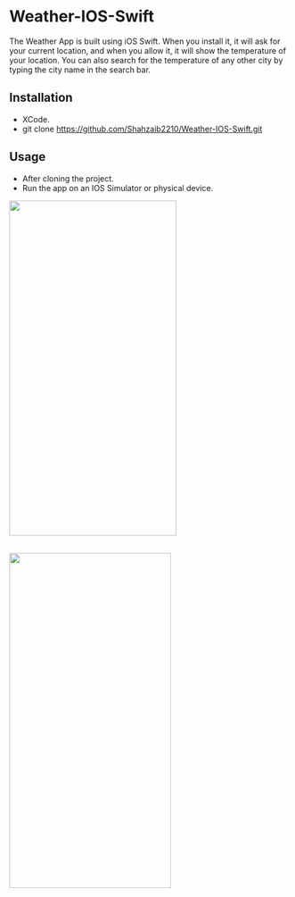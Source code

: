 # Weather-IOS-Swift

The Weather App is built using iOS Swift. When you install it, it will ask for your current location, and when you allow it, it will show the temperature of your location. You can also search for the temperature of any other city by typing the city name in the search bar.

## Installation
 -  XCode.
 -  git clone https://github.com/Shahzaib2210/Weather-IOS-Swift.git

## Usage

- After cloning the project.
- Run the app on an IOS Simulator or physical device.

<img src = "https://github.com/user-attachments/assets/3d51389f-32a4-4494-9a88-94bfd57f5cf0" height="600" width="300">

<br> <img src = "https://github.com/user-attachments/assets/76c61620-6aa6-4d66-844e-2fc9516568d6" height="600" width="290"> </br>
